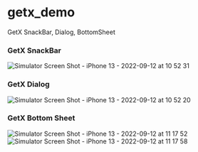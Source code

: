 # getx_demo

GetX SnackBar, Dialog, BottomSheet

### GetX SnackBar
![Simulator Screen Shot - iPhone 13 - 2022-09-12 at 10 52 31](https://user-images.githubusercontent.com/82430454/189580211-18358d13-5ab9-47ea-929f-5453a399748c.png)

### GetX Dialog
![Simulator Screen Shot - iPhone 13 - 2022-09-12 at 10 52 20](https://user-images.githubusercontent.com/82430454/189580230-74ec8e99-e926-49f2-b245-f1ffbfd41665.png)

### GetX Bottom Sheet
![Simulator Screen Shot - iPhone 13 - 2022-09-12 at 11 17 52](https://user-images.githubusercontent.com/82430454/189582162-1744cca1-d612-4ec9-a5cc-2537c91899ed.png)
![Simulator Screen Shot - iPhone 13 - 2022-09-12 at 11 17 58](https://user-images.githubusercontent.com/82430454/189582165-7affb283-0fb2-4627-a0a4-a1de050bfb93.png)
